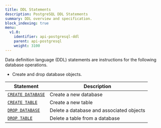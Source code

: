 ```yaml
---
title: DDL Statements
description: PostgreSQL DDL Statements
summary: DDL overview and specification.
block_indexing: true
menu:
  v1.0:
    identifier: api-postgresql-ddl
    parent: api-postgresql
    weight: 3100
---
```


Data definition language (DDL) statements are instructions for the following database operations.

- Create and drop database objects.

Statement | Description |
----------|-------------|
[`CREATE DATABASE`](../ddl_create_database) | Create a new database |
[`CREATE TABLE`](../ddl_create_table) | Create a new table |
[`DROP DATABASE`](../ddl_drop_database) | Delete a database and associated objects |
[`DROP TABLE`](../ddl_drop_table) | Delete a table from a database |
